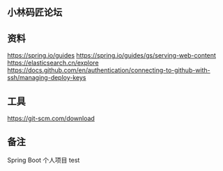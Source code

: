 ## 小林码匠论坛

## 资料
https://spring.io/guides
https://spring.io/guides/gs/serving-web-content
https://elasticsearch.cn/explore
https://docs.github.com/en/authentication/connecting-to-github-with-ssh/managing-deploy-keys

## 工具
https://git-scm.com/download 

## 备注
Spring Boot 个人项目
test